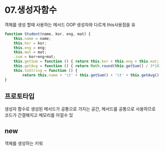 # 07.생성자함수

객체를 생성 할때 사용하는 메서드 OOP 생성자와 다르게 this사용점을 유

```javascript
function Student(name, kor, eng, mat) {
	this.name = name;  
	this.kor = kor;
	this.eng = eng;
	this.mat = mat;
	.sum = kor+eng+mat;
	this.getSum = function () { return this.kor + this.eng + this.mat; };
	this.getAvg = function () { return Math.round(this.getSum() / 3*10)/10; };
	this.toString = function () { 
		return this.name + '\t' + this.getSum() + '\t' + this.getAvg(); };
}
```

## 프로토타입

생성자 함수로 생성된 메서드가 공통으로 가지는 공간, 메서드를 공통으로 사용하므로 코드가 간결해지고 메모리를 아낄수 있

## new 

객체를 생성하는 키워

